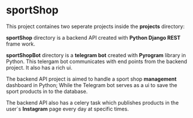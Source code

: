 # sportShop

This project containes two seperate projects inside the **projects** directory:

**sportShop** directory is a backend API created with **Python Django REST** frame work.

**sportShopBot** directory is a **telegram bot** created with **Pyrogram** library in Python.
This telergam bot communicates with end points from the backend project.
It also has a rich ui.

The backend API project is aimed to handle a sport shop **management** dashboard in Python; While the Telegram bot serves as a ui to save the sport products in to the database.

The backend API also has a celery task which publishes products in the user`s **Instagram** page every day at specific times.
